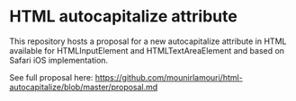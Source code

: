# HTML autocapitalize attribute

This repository hosts a proposal for a new autocapitalize attribute in HTML
available for HTMLInputElement and HTMLTextAreaElement and based on Safari iOS
implementation.

See full proposal here:
https://github.com/mounirlamouri/html-autocapitalize/blob/master/proposal.md
